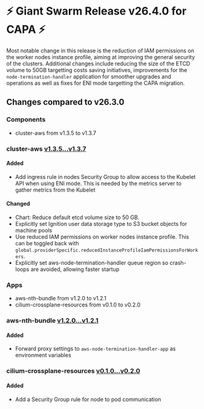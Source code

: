 # :zap: Giant Swarm Release v26.4.0 for CAPA :zap:

Most notable change in this release is the reduction of IAM permissions on the worker nodes instance profile, aiming at improving the general security of the clusters. Additional changes include reducing the size of the ETCD volume to 50GB targetting costs saving initiatives, improvements for the `node-termination-handler` application for smoother upgrades and operations as well as fixes for ENI mode targetting the CAPA migration.

## Changes compared to v26.3.0

### Components

- cluster-aws from v1.3.5 to v1.3.7

### cluster-aws [v1.3.5...v1.3.7](https://github.com/giantswarm/cluster-aws/compare/v1.3.5...v1.3.7)

#### Added

- Add ingress rule in nodes Security Group to allow access to the Kubelet API when using ENI mode. This is needed by the metrics server to gather metrics from the Kubelet

#### Changed

- Chart: Reduce default etcd volume size to 50 GB.
- Explicitly set Ignition user data storage type to S3 bucket objects for machine pools
- Use reduced IAM permissions on worker nodes instance profile. This can be toggled back with `global.providerSpecific.reducedInstanceProfileIamPermissionsForWorkers`.
- Explicitly set aws-node-termination-handler queue region so crash-loops are avoided, allowing faster startup

### Apps

- aws-nth-bundle from v1.2.0 to v1.2.1
- cilium-crossplane-resources from v0.1.0 to v0.2.0

### aws-nth-bundle [v1.2.0...v1.2.1](https://github.com/giantswarm/aws-nth-bundle/compare/v1.2.0...v1.2.1)

#### Added

- Forward proxy settings to `aws-node-termination-handler-app` as environment variables

### cilium-crossplane-resources [v0.1.0...v0.2.0](https://github.com/giantswarm/cilium-crossplane-resources/compare/v0.1.0...v0.2.0)

#### Added

- Add a Security Group rule for node to pod communication
